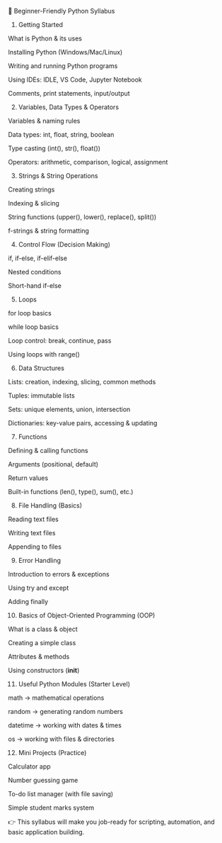 🐍 Beginner-Friendly Python Syllabus
1. Getting Started

What is Python & its uses

Installing Python (Windows/Mac/Linux)

Writing and running Python programs

Using IDEs: IDLE, VS Code, Jupyter Notebook

Comments, print statements, input/output

2. Variables, Data Types & Operators

Variables & naming rules

Data types: int, float, string, boolean

Type casting (int(), str(), float())

Operators: arithmetic, comparison, logical, assignment

3. Strings & String Operations

Creating strings

Indexing & slicing

String functions (upper(), lower(), replace(), split())

f-strings & string formatting

4. Control Flow (Decision Making)

if, if-else, if-elif-else

Nested conditions

Short-hand if-else

5. Loops

for loop basics

while loop basics

Loop control: break, continue, pass

Using loops with range()

6. Data Structures

Lists: creation, indexing, slicing, common methods

Tuples: immutable lists

Sets: unique elements, union, intersection

Dictionaries: key-value pairs, accessing & updating

7. Functions

Defining & calling functions

Arguments (positional, default)

Return values

Built-in functions (len(), type(), sum(), etc.)

8. File Handling (Basics)

Reading text files

Writing text files

Appending to files

9. Error Handling

Introduction to errors & exceptions

Using try and except

Adding finally

10. Basics of Object-Oriented Programming (OOP)

What is a class & object

Creating a simple class

Attributes & methods

Using constructors (__init__)

11. Useful Python Modules (Starter Level)

math → mathematical operations

random → generating random numbers

datetime → working with dates & times

os → working with files & directories

12. Mini Projects (Practice)

Calculator app

Number guessing game

To-do list manager (with file saving)

Simple student marks system

👉 This syllabus will make you job-ready for scripting, automation, and basic application building.